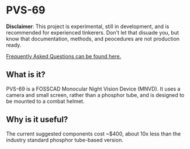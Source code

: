# PVS-69

__Disclaimer__: This project is experimental, still in development, and is recommended for experienced tinkerers. Don't let that disuade you, but know that documentation, methods, and peocedures are not production ready.

[Frequently Asked Questions can be found here.](https://github.com/knack-69/PVS-69/wiki/Frequently-Asked-Questions)

## What is it?
PVS-69 is a FOSSCAD Monocular Night Vision Device (MNVD). 
It uses a camera and small screen, rather than a phosphor tube, and is designed to be mounted to a combat helmet.

## Why is it useful?
The current suggested components cost ~$400, about 10x less than the industry standard phosphor tube-based version.

